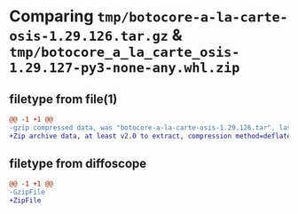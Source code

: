 # Comparing `tmp/botocore-a-la-carte-osis-1.29.126.tar.gz` & `tmp/botocore_a_la_carte_osis-1.29.127-py3-none-any.whl.zip`

## filetype from file(1)

```diff
@@ -1 +1 @@
-gzip compressed data, was "botocore-a-la-carte-osis-1.29.126.tar", last modified: Thu May  4 01:15:17 2023, max compression
+Zip archive data, at least v2.0 to extract, compression method=deflate
```

## filetype from diffoscope

```diff
@@ -1 +1 @@
-GzipFile
+ZipFile
```

